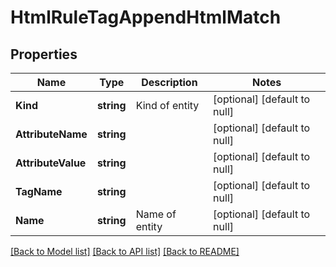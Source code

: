 # HtmlRuleTagAppendHtmlMatch

## Properties
Name | Type | Description | Notes
------------ | ------------- | ------------- | -------------
**Kind** | **string** | Kind of entity | [optional] [default to null]
**AttributeName** | **string** |  | [optional] [default to null]
**AttributeValue** | **string** |  | [optional] [default to null]
**TagName** | **string** |  | [optional] [default to null]
**Name** | **string** | Name of entity | [optional] [default to null]

[[Back to Model list]](../README.md#documentation-for-models) [[Back to API list]](../README.md#documentation-for-api-endpoints) [[Back to README]](../README.md)


